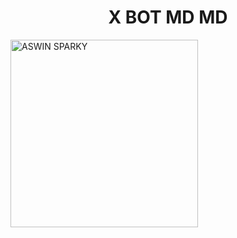 <p align="center"> 
      <h1 align="center">X BOT MD MD</h1>
  <a href="https://x-md-qr-elctro-wizard.koyeb.app">
   <img alt="ASWIN SPARKY" height="300" src="https://i.imgur.com/Q2UNwXR.jpg">
  </a>
</p>

